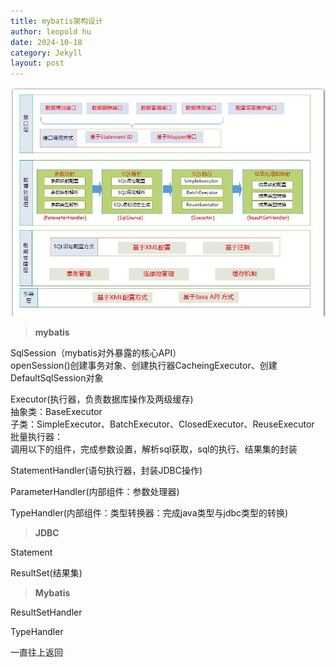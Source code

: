 ```yaml
---
title: mybatis架构设计
author: leopold hu
date: 2024-10-18
category: Jekyll
layout: post
---
```


![mybatis架构设计](../images/mybatis架构.jpg)

>**mybatis**

SqlSession（mybatis对外暴露的核心API）  
openSession()创建事务对象、创建执行器CacheingExecutor、创建DefaultSqlSession对象

Executor(执行器，负责数据库操作及两级缓存)  
抽象类：BaseExecutor   
子类：SimpleExecutor、BatchExecutor、ClosedExecutor、ReuseExecutor  
批量执行器：  
调用以下的组件，完成参数设置，解析sql获取，sql的执行、结果集的封装

StatementHandler(语句执行器，封装JDBC操作)

ParameterHandler(内部组件：参数处理器)

TypeHandler<T>(内部组件：类型转换器：完成java类型与jdbc类型的转换)

>**JDBC**

Statement

ResultSet(结果集)

>**Mybatis**

ResultSetHandler

TypeHandler<T>

一直往上返回